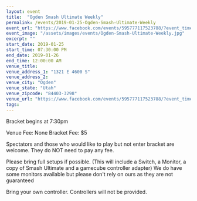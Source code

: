 ```yaml
---
layout: event
title:  "Ogden Smash Ultimate Weekly"
permalink: /events/2019-01-25-Ogden-Smash-Ultimate-Weekly
event_url: "https://www.facebook.com/events/595777117523788/?event_time_id=595777134190453"
event_image: "/assets/images/events/Ogden-Smash-Ultimate-Weekly.jpg"
excerpt: ""
start_date: 2019-01-25
start_time: 07:30:00 PM
end_date: 2019-01-26
end_time: 12:00:00 AM
venue_title: 
venue_address_1: "1321 E 4600 S"
venue_address_2: 
venue_city: "Ogden"
venue_state: "Utah"
venue_zipcode: "84403-3298"
venue_url: "https://www.facebook.com/events/595777117523788/?event_time_id=595777134190453"
tags: 
---
```


Bracket begins at 7:30pm 

Venue Fee: None
Bracket Fee: $5

Spectators and those who would like to play but not enter bracket are welcome. They do NOT need to pay any fee.

Please bring full setups if possible. (This will include a Switch, a Monitor, a copy of Smash Ultimate and a gamecube controller adapter) We do have some monitors available but please don't rely on ours as they are not guaranteed 

Bring your own controller. Controllers will not be provided.